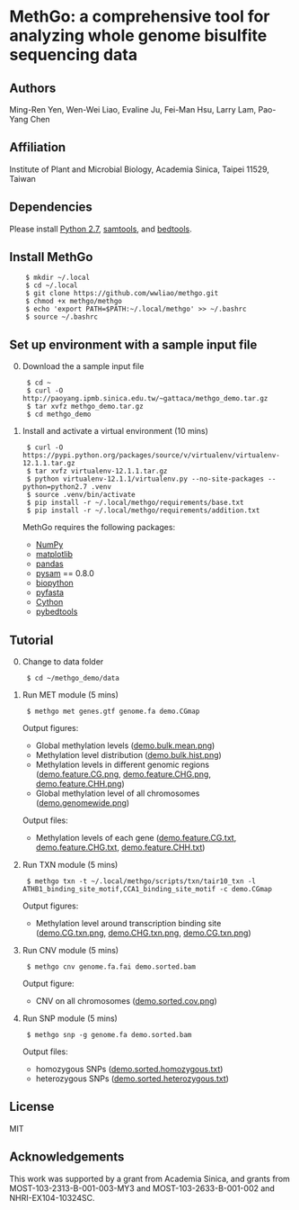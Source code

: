 # MethGo: a comprehensive tool for analyzing whole genome bisulfite sequencing data

## Authors
Ming-Ren Yen, Wen-Wei Liao, Evaline Ju, Fei-Man Hsu, Larry Lam, Pao-Yang Chen

## Affiliation
Institute of Plant and Microbial Biology, Academia Sinica, Taipei 11529, Taiwan

## Dependencies
Please install [Python 2.7](https://www.python.org/downloads/release/python-279/),
[samtools](http://sourceforge.net/projects/samtools/files/samtools/1.2/),
and [bedtools](http://bedtools.readthedocs.org/en/latest/content/installation.html).

## Install MethGo

        $ mkdir ~/.local
        $ cd ~/.local
        $ git clone https://github.com/wwliao/methgo.git
        $ chmod +x methgo/methgo
        $ echo 'export PATH=$PATH:~/.local/methgo' >> ~/.bashrc
        $ source ~/.bashrc

## Set up environment with a sample input file
0. Download the a sample input file

        $ cd ~
        $ curl -O http://paoyang.ipmb.sinica.edu.tw/~gattaca/methgo_demo.tar.gz
        $ tar xvfz methgo_demo.tar.gz
        $ cd methgo_demo

1. Install and activate a virtual environment (10 mins)

        $ curl -O https://pypi.python.org/packages/source/v/virtualenv/virtualenv-12.1.1.tar.gz
        $ tar xvfz virtualenv-12.1.1.tar.gz
        $ python virtualenv-12.1.1/virtualenv.py --no-site-packages --python=python2.7 .venv
        $ source .venv/bin/activate
        $ pip install -r ~/.local/methgo/requirements/base.txt
        $ pip install -r ~/.local/methgo/requirements/addition.txt
        
	MethGo requires the following packages:
    - [NumPy](http://www.numpy.org/)
	- [matplotlib](http://matplotlib.org/)
	- [pandas](http://pandas.pydata.org/)
	- [pysam](http://pysam.readthedocs.org/) == 0.8.0
	- [biopython](http://biopython.org/)
	- [pyfasta](https://pypi.python.org/pypi/pyfasta/)
	- [Cython](http://cython.org/)
	- [pybedtools](https://pythonhosted.org/pybedtools/)

## Tutorial
0. Change to data folder

        $ cd ~/methgo_demo/data

1. Run MET module (5 mins)

        $ methgo met genes.gtf genome.fa demo.CGmap
        
    Output figures:
    - Global methylation levels ([demo.bulk.mean.png](http://paoyang.ipmb.sinica.edu.tw/~gattaca/methgo_demo_results/MET/demo.bulk.mean.png))
    - Methylation level distribution ([demo.bulk.hist.png](http://paoyang.ipmb.sinica.edu.tw/~gattaca/methgo_demo_results/MET/demo.bulk.hist.png))
    - Methylation levels in different genomic regions ([demo.feature.CG.png](http://paoyang.ipmb.sinica.edu.tw/~gattaca/methgo_demo_results/MET/demo.feature.CG.png),
    [demo.feature.CHG.png](http://paoyang.ipmb.sinica.edu.tw/~gattaca/methgo_demo_results/MET/demo.feature.CHG.png),
    [demo.feature.CHH.png](http://paoyang.ipmb.sinica.edu.tw/~gattaca/methgo_demo_results/MET/demo.feature.CHH.png))
    - Global methylation level of all chromosomes ([demo.genomewide.png](http://paoyang.ipmb.sinica.edu.tw/~gattaca/methgo_demo_results/MET/demo.genomewide.png))

    Output files:
    - Methylation levels of each gene ([demo.feature.CG.txt](http://paoyang.ipmb.sinica.edu.tw/~gattaca/methgo_demo_results/MET/demo.feature.CG.txt),
    [demo.feature.CHG.txt](http://paoyang.ipmb.sinica.edu.tw/~gattaca/methgo_demo_results/MET/demo.feature.CHG.txt),
    [demo.feature.CHH.txt](http://paoyang.ipmb.sinica.edu.tw/~gattaca/methgo_demo_results/MET/demo.feature.CHH.txt))
   
2. Run TXN module (5 mins)

        $ methgo txn -t ~/.local/methgo/scripts/txn/tair10_txn -l ATHB1_binding_site_motif,CCA1_binding_site_motif -c demo.CGmap
   
    Output figures:
    - Methylation level around transcription binding site ([demo.CG.txn.png](http://paoyang.ipmb.sinica.edu.tw/~gattaca/methgo_demo_results/TXN/demo.CG.txn.png), [demo.CHG.txn.png](http://paoyang.ipmb.sinica.edu.tw/~gattaca/methgo_demo_results/TXN/demo.CHG.txn.png), [demo.CG.txn.png](http://paoyang.ipmb.sinica.edu.tw/~gattaca/methgo_demo_results/TXN/demo.CHH.txn.png))

3. Run CNV module (5 mins)

        $ methgo cnv genome.fa.fai demo.sorted.bam

    Output figure:
    - CNV on all chromosomes ([demo.sorted.cov.png](http://paoyang.ipmb.sinica.edu.tw/~gattaca/methgo_demo_results/CNV/demo.sorted.cov.png))

4. Run SNP module (5 mins)

        $ methgo snp -g genome.fa demo.sorted.bam

    Output files:
    - homozygous SNPs ([demo.sorted.homozygous.txt](http://paoyang.ipmb.sinica.edu.tw/~gattaca/methgo_demo_results/SNP/demo.sorted.homozygous.txt))
    - heterozygous SNPs ([demo.sorted.heterozygous.txt](http://paoyang.ipmb.sinica.edu.tw/~gattaca/methgo_demo_results/SNP/demo.sorted.heterozygous.txt))

## License
MIT

## Acknowledgements This work was supported by a grant from Academia Sinica, and grants from  MOST-103-2313-B-001-003-MY3 and MOST-103-2633-B-001-002 and NHRI-EX104-10324SC.
